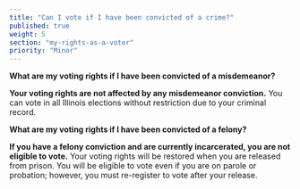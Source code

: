 ```yaml
---
title: "Can I vote if I have been convicted of a crime?"
published: true
weight: 5
section: "my-rights-as-a-voter"
priority: "Minor"
---
```

**What are my voting rights if I have been convicted of a misdemeanor?**  

**Your voting rights are not affected by any misdemeanor conviction.** You can vote in all Illinois elections without restriction due to your criminal record.  

**What are my voting rights if I have been convicted of a felony?**  

**If you have a felony conviction and are currently incarcerated, you are not eligible to vote.** Your voting rights will be restored when you are released from prison. You will be eligible to vote even if you are on parole or probation; however, you must re-register to vote after your release.  
